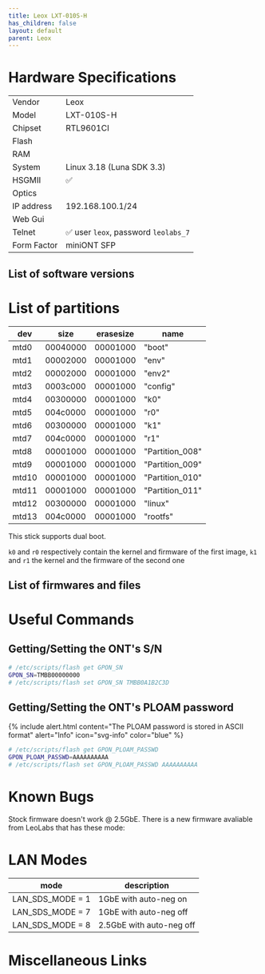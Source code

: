 ```yaml
---
title: Leox LXT-010S-H
has_children: false
layout: default
parent: Leox
---
```


# Hardware Specifications

|             |                                      |
| ----------- | ------------------------------------ |
| Vendor      | Leox                                 |
| Model       | LXT-010S-H                           |
| Chipset     | RTL9601CI                            |
| Flash       |                                      |
| RAM         |                                      |
| System      | Linux 3.18 (Luna SDK 3.3)             |
| HSGMII      | ✅                                   |
| Optics      |                                      |
| IP address  | 192.168.100.1/24                     |
| Web Gui     |                                      |
| Telnet      | ✅ user `leox`, password `leolabs_7` |
| Form Factor | miniONT SFP                          |


## List of software versions
# List of partitions

| dev   | size     | erasesize | name            |
| ----- | -------- | --------- | --------------- |
| mtd0  | 00040000 | 00001000  | "boot"          |
| mtd1  | 00002000 | 00001000  | "env"           |
| mtd2  | 00002000 | 00001000  | "env2"          |
| mtd3  | 0003c000 | 00001000  | "config"        |
| mtd4  | 00300000 | 00001000  | "k0"            |
| mtd5  | 004c0000 | 00001000  | "r0"            |
| mtd6  | 00300000 | 00001000  | "k1"            |
| mtd7  | 004c0000 | 00001000  | "r1"            |
| mtd8  | 00001000 | 00001000  | "Partition_008" |
| mtd9  | 00001000 | 00001000  | "Partition_009" |
| mtd10 | 00001000 | 00001000  | "Partition_010" |
| mtd11 | 00001000 | 00001000  | "Partition_011" |
| mtd12 | 00300000 | 00001000  | "linux"         |
| mtd13 | 004c0000 | 00001000  | "rootfs"        |

This stick supports dual boot. 

`k0` and `r0` respectively contain the kernel and firmware of the first image, `k1` and `r1` the kernel and the firmware of the second one

## List of firmwares and files

# Useful Commands

## Getting/Setting the ONT's S/N
```sh
# /etc/scripts/flash get GPON_SN
GPON_SN=TMBB00000000
# /etc/scripts/flash set GPON_SN TMBB0A1B2C3D
```

## Getting/Setting the ONT's PLOAM password

{% include alert.html content="The PLOAM password is stored in ASCII format" alert="Info" icon="svg-info" color="blue" %}

```sh
# /etc/scripts/flash get GPON_PLOAM_PASSWD
GPON_PLOAM_PASSWD=AAAAAAAAAA
# /etc/scripts/flash set GPON_PLOAM_PASSWD AAAAAAAAAA
```

# Known Bugs

Stock firmware doesn't work @ 2.5GbE. There is a new firmware avaliable from LeoLabs that has these mode:

# LAN Modes
|       mode           |             description              |
| -------------------- | ------------------------------------ |
| LAN_SDS_MODE = 1     | 1GbE with auto-neg on                |
| LAN_SDS_MODE = 7     | 1GbE with auto-neg off               |
| LAN_SDS_MODE = 8     | 2.5GbE with auto-neg off             |


# Miscellaneous Links


